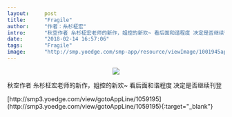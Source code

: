 ```yaml
---
layout:     post
title:      "Fragile"
author:     "作者：糸杉柾宏"
intro:      "秋空作者 糸杉柾宏老师的新作，姐控的新欢~ 看后面和谐程度 决定是否继续刊登"
date:       "2018-02-14 16:57:06"
tags:       "Fragile"
image:      "http://smp.yoedge.com/smp-app/resource/viewImage/1001945appline.png"
---
```

<div style="text-align: center">
<p><img src="http://smp.yoedge.com/smp-app/resource/viewImage/1001945appline.png"/></p>
</div>
<p class="post-meta">
<span>秋空作者 糸杉柾宏老师的新作，姐控的新欢~ 看后面和谐程度 决定是否继续刊登</span>
</p>
[http://smp3.yoedge.com/view/gotoAppLine/1059195](http://smp3.yoedge.com/view/gotoAppLine/1059195){:target="_blank"}


